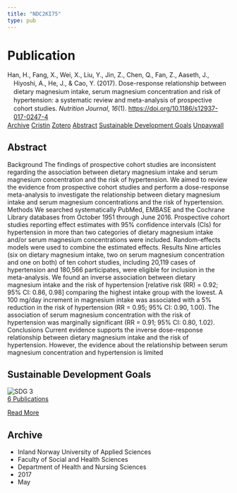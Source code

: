 ```yaml
---
title: "NDC2KI75"
type: pub
---
```

<h1>Publication</h1>
<article id="csl-bib-container-NDC2KI75" class="csl-bib-container">
  <div class="csl-bib-body" style="line-height: 1.35; padding-left: 1em; text-indent:-1em;">
  <div class="csl-entry">Han, H., Fang, X., Wei, X., Liu, Y., Jin, Z., Chen, Q., Fan, Z., Aaseth, J., Hiyoshi, A., He, J., &amp; Cao, Y. (2017). Dose-response relationship between dietary magnesium intake, serum magnesium concentration and risk of hypertension: a systematic review and meta-analysis of prospective cohort studies. <i>Nutrition Journal</i>, <i>16</i>(1). <a href="https://doi.org/10.1186/s12937-017-0247-4">https://doi.org/10.1186/s12937-017-0247-4</a></div>
</div>
  <div class="csl-bib-buttons">
    <a href="#taxonomy-article-NDC2KI75" class="csl-bib-button">Archive</a>
    <a href="https://app.cristin.no/results/show.jsf?id=1471637" alt="Cristin URL" class="csl-bib-button">Cristin</a>
    <a href="http://zotero.org/groups/5402882/items/NDC2KI75" alt="Zotero URL" class="csl-bib-button">Zotero</a>
    <a href="#abstract-article-NDC2KI75" class="csl-bib-button">Abstract</a>
    <a href="#sdg-article-NDC2KI75" class="csl-bib-button">Sustainable Development Goals</a>
    <a href="https://nutritionj.biomedcentral.com/track/pdf/10.1186/s12937-017-0247-4" class="csl-bib-button">Unpaywall</a>
  </div>
  <div id="csl-bib-meta-container-NDC2KI75"></div>
</article>
<div id="csl-bib-meta-NDC2KI75" class="csl-bib-meta">
  <article id="abstract-article-NDC2KI75" class="abstract-article">
    <h1>Abstract</h1>
    Background The findings of prospective cohort studies are inconsistent regarding the association between dietary magnesium intake and serum magnesium concentration and the risk of hypertension. We aimed to review the evidence from prospective cohort studies and perform a dose-response meta-analysis to investigate the relationship between dietary magnesium intake and serum magnesium concentrations and the risk of hypertension. Methods We searched systematically PubMed, EMBASE and the Cochrane Library databases from October 1951 through June 2016. Prospective cohort studies reporting effect estimates with 95% confidence intervals (CIs) for hypertension in more than two categories of dietary magnesium intake and/or serum magnesium concentrations were included. Random-effects models were used to combine the estimated effects. Results Nine articles (six on dietary magnesium intake, two on serum magnesium concentration and one on both) of ten cohort studies, including 20,119 cases of hypertension and 180,566 participates, were eligible for inclusion in the meta-analysis. We found an inverse association between dietary magnesium intake and the risk of hypertension [relative risk (RR) = 0.92; 95% CI: 0.86, 0.98] comparing the highest intake group with the lowest. A 100 mg/day increment in magnesium intake was associated with a 5% reduction in the risk of hypertension (RR = 0.95; 95% CI: 0.90, 1.00). The association of serum magnesium concentration with the risk of hypertension was marginally significant (RR = 0.91; 95% CI: 0.80, 1.02). Conclusions Current evidence supports the inverse dose-response relationship between dietary magnesium intake and the risk of hypertension. However, the evidence about the relationship between serum magnesium concentration and hypertension is limited
  </article>
  <article id="sdg-article-NDC2KI75" class="sdg-article">
    <h1>Sustainable Development Goals</h1>
    <div class="sdg-container"><div id="sdg3" class="sdg"> <img src="{{< params subfolder >}}images/sdg/sdg03_en.png" class="image" alt="SDG 3"> <div class="sdg-overlay"> <a href="{{< params subfolder >}}en/archive/?sdg=3#archive" class="sdg-publication-count"><span>6</span> Publications</a> <p><a href="https://sdgs.un.org/goals/goal3" class="sdg-read-more">Read More</a></p> </div> </div></div>
  </article>
  <article id="taxonomy-article-NDC2KI75" class="taxonomy-article">
    <h1>Archive</h1>
    <ul>
      <li>Inland Norway University of Applied Sciences</li>
      <li>Faculty of Social and Health Sciences</li>
      <li>Department of Health and Nursing Sciences</li>
      <li>2017</li>
      <li>May</li>
    </ul>
  </article>
</div>
